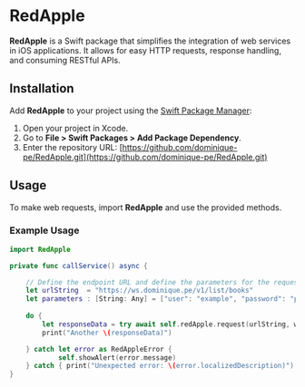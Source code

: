 # RedApple

**RedApple** is a Swift package that simplifies the integration of web services in iOS applications. It allows for easy HTTP requests, response handling, and consuming RESTful APIs.

## Installation

Add **RedApple** to your project using the [Swift Package Manager](https://swift.org/package-manager/):

1. Open your project in Xcode.
2. Go to **File > Swift Packages > Add Package Dependency**.
3. Enter the repository URL: [https://github.com/dominique-pe/RedApple.git](https://github.com/dominique-pe/RedApple.git)

## Usage

To make web requests, import **RedApple** and use the provided methods.

### Example Usage

```swift
import RedApple
```

```swift
private func callService() async {

    // Define the endpoint URL and define the parameters for the request
    let urlString  = "https://ws.dominique.pe/v1/list/books"
    let parameters : [String: Any] = ["user": "example", "password": "password1234"]
        
    do {
        let responseData = try await self.redApple.request(urlString, withMethod: .get)
        print("Another \(responseData)")

    } catch let error as RedAppleError {
            self.showAlert(error.message)
    } catch { print("Unexpected error: \(error.localizedDescription)") }
}
```
